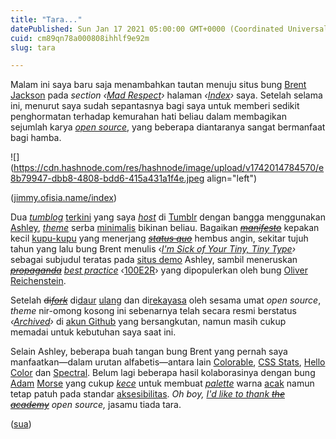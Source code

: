 ```yaml
---
title: "Tara..."
datePublished: Sun Jan 17 2021 05:00:00 GMT+0000 (Coordinated Universal Time)
cuid: cm89qn78a000808ihhlf9e92m
slug: tara

---
```


Malam ini saya baru saja menambahkan tautan menuju situs bung [Brent Jackson](https://jxnblk.com) pada *section* *‹*[*Mad Respect*](https://jimmy.ofisia.name/index/index.php#mad_respect)*›* halaman *‹*[*Index*](https://jimmy.ofisia.name/index)*›* saya. Setelah selama ini, menurut saya sudah sepantasnya bagi saya untuk memberi sedikit penghormatan terhadap kemurahan hati beliau dalam membagikan sejumlah karya [*open source*](https://en.wiktionary.org/wiki/open_source#Noun), yang beberapa diantaranya sangat bermanfaat bagi hamba.

![](https://cdn.hashnode.com/res/hashnode/image/upload/v1742014784570/e8b79947-dbb8-4808-bdd6-415a431a1f4e.jpeg align="left")

([jimmy.ofisia.name/index](http://jimmy.ofisia.name/index))

Dua [*tumblog*](https://linklist.graphicdesigner.work) [terkini](https://repostoftheday.graphicdesigner.work) yang saya [*host*](https://tumblr.zendesk.com/hc/en-us/articles/231256548-Custom-domains) di [Tumblr](http://tumblr.com) dengan bangga menggunakan [Ashley](https://tumblr.com/theme/37012), [*theme*](https://tumblr.com/docs/en/custom_themes) serba [minimalis](https://en.wiktionary.org/wiki/minimalist#Noun) bikinan beliau. Bagaikan [*<s>manifesto</s>*](https://en.wiktionary.org/wiki/manifesto#Noun) kepakan kecil [kupu-kupu](https://en.wiktionary.org/wiki/butterfly_effect#Noun) yang menerjang [*<s>status quo</s>*](https://en.wiktionary.org/wiki/status_quo#Noun) hembus angin, sekitar tujuh tahun yang lalu bung Brent menulis ‹[*I'm Sick of Your Tiny, Tiny Type*](https://readashley.tumblr.com/post/42808105211/im-sick-of-your-tiny-tiny-type)*›* sebagai subjudul teratas pada [situs demo](https://readashley.tumblr.com) Ashley, sambil meneruskan [*<s>propaganda</s>*](https://en.wiktionary.org/wiki/propaganda#Noun) [*best practice*](https://en.wiktionary.org/wiki/best_practice#Noun) ‹[100E2R](https://ia.net/topics/100e2r)› yang dipopulerkan oleh bung [Oliver Reichenstein](https://ia.net/topics/author/oliver).

Setelah <s>di</s>[*<s>fork</s>*](https://docs.github.com/en/github/getting-started-with-github/fork-a-repo) di[daur](https://gist.github.com/qwtel/5820906) [ulang](https://github.com/michelledaviest/ashley-githubpages) dan di[rekayasa](https://github.com/sesamsys/ashley-wp) oleh sesama umat *open source*, *theme* nir-omong kosong ini sebenarnya telah secara resmi berstatus *‹*[*Archived*](https://docs.github.com/en/github/creating-cloning-and-archiving-repositories/about-archiving-repositories)*›* di [akun Github](https://github.com/jxnblk) yang bersangkutan, namun masih cukup memadai untuk kebutuhan saya saat ini.

Selain Ashley, beberapa buah tangan bung Brent yang pernah saya manfaatkan—dalam urutan alfabetis—antara lain [Colorable](https://colorable.jxnblk.com), [CSS Stats](https://cssstats.com), [Hello Color](https://jxnblk.github.io/hello-color) dan [Spectral](https://jxnblk.github.io/Spectral). Belum lagi beberapa hasil kolaborasinya dengan bung [Adam](https://mrmrs.io) [Morse](https://mrmrs.cc) yang cukup [*kece*](https://kbbi.web.id/kece) untuk membuat [*palette*](https://en.wiktionary.org/wiki/palette#Noun) warna [acak](https://en.wiktionary.org/wiki/random#Noun) namun tetap patuh pada standar [aksesibilitas](https://en.wikipedia.org/wiki/Computer_accessibility). *Oh boy,* [*I'd like to thank <s>the academy</s>*](https://getyarn.io/yarn-clip/e14418f0-b8a2-478b-9b1f-b37fb3a5e44f) *open source,* jasamu tiada tara.

([sua](https://sua.ist))